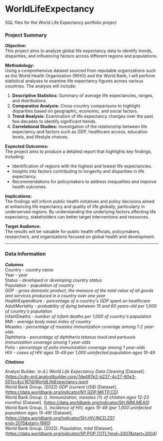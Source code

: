# WorldLifeExpectancy
SQL files for the World Life Expectancy portfolio project 

### Project Summary

**Objective:**  
This project aims to analyze global life expectancy data to identify trends, disparities, and influencing factors across different regions and populations.

**Methodology:**  
Using a comprehensive dataset sourced from reputable organizations such as the World Health Organization (WHO) and the World Bank, I will perform statistical analyses to examine life expectancy figures across various countries. The analysis will include:

1. **Descriptive Statistics:** Summary of average life expectancies, ranges, and distributions.
2. **Comparative Analysis:** Cross-country comparisons to highlight disparities based on geographic, economic, and social factors.
3. **Trend Analysis:** Examination of life expectancy changes over the past few decades to identify significant trends.
4. **Correlational Studies:** Investigation of the relationship between life expectancy and factors such as GDP, healthcare access, education levels, and lifestyle choices.

**Expected Outcomes:**  
The project aims to produce a detailed report that highlights key findings, including:

- Identification of regions with the highest and lowest life expectancies.
- Insights into factors contributing to longevity and disparities in life expectancy.
- Recommendations for policymakers to address inequalities and improve health outcomes.

**Implications:**  
The findings will inform public health initiatives and policy decisions aimed at enhancing life expectancy and quality of life globally, particularly in underserved regions. By understanding the underlying factors affecting life expectancy, stakeholders can better target interventions and resources.

**Target Audience:**  
The results will be valuable for public health officials, policymakers, researchers, and organizations focused on global health and development.

-------------------------------------------------------------------------------

### Data Information

***Columns***  
Country - *country name*  
Year - *year*  
Status - *developed or developing country status*  
Population - *population of country*  
GDP - *gross domestic product, the measure of the total value of all goods and services produced in a country over one year*  
HealthExpenditure - *percentage of a country's GDP spent on healthcare*  
AdultMortality - *probability of dying between 15 and 60 years-old per 1,000 of country's population*  
InfantDeaths - *number of infant deaths per 1,000 of country's population*  
BMI - *average body mass index of country*  
Measles - *percentage of measles immunization coverage among 1-2 year-olds*  
Diphtheria - *percentage of diphtheria tetanus toxid and pertussis immunization coverage among 1 year-olds*  
Polio - *percentage of polio immunization coverage among 1 year-olds*  
HIV - *cases of HIV ages 15-49 per 1,000 uninfected population ages 15-49*  


***Citations***  

Analyst Builder. (n.d.) *World Life Expectancy Data Cleaning* [Dataset]. (https://cdn-prd.analystbuilder.com/7de487e2-b237-4c27-80e3-501cc4cc167d/WorldLifeExpectancy.json)  
World Bank Group. (2022) *GDP (current US$)* [Dataset]. (https://data.worldbank.org/indicator/NY.GDP.MKTP.CD)  
World Bank Group. (). *Immunization, measles (% of children ages 12-23 months)* [Dataset]. (https://data.worldbank.org/indicator/SH.IMM.MEAS)  
World Bank Group. (). *Incidence of HIV, ages 15-49 (per 1,000 uninfected population ages 15-49)* [Dataset]. (https://data.worldbank.org/indicator/SH.HIV.INCD.ZS?end=2015&start=1990)  
World Bank Group. (2022). *Population, total* [Dataset]. (https://data.worldbank.org/indicator/SP.POP.TOTL?end=2007&start=2004)  